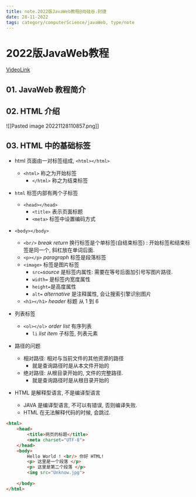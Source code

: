 ```yaml
---
title: note.2022版JavaWeb教程@尚硅谷.封捷
date: 28-11-2022
tags: category/computerScience/javaWeb, type/note 
---
```


# 2022版JavaWeb教程

[VideoLink](https://youtube.com/playlist?list=PLmOn9nNkQxJGKsCUQt6CpDmE2SjBOyLkK)

## 01. JavaWeb 教程简介

## 02. HTML 介绍

![[Pasted image 20221128110857.png]]

## 03. HTML 中的基础标签

- html 页面由一对标签组成, `<html></html>`
	- `<html>` 称之为开始标签
		- `</html>` 称之为结束标签
- `html` 标签内部有两个子标签
	- `<head></head>`
		- `<title>` 表示页面标题
		- `<meta>` 标签中设置编码方式
- `<body></body>`
	- `<br/>` *break return* 换行标签是个单标签(自结束标签) : 开始标签和结束标签是同一个, 斜杠放在单词后面. 
	- `<p></p>` *paragraph* 标签是段落标签
	- `<image>` 标签是图片标签
		- `src=`*source* 是标签内属性: 需要在等号后面加引号写图片路径. 
		- `width=` 是标签内宽度属性
		- `height=`是高度属性
		- `alt=` *alternative* 是注释属性, 会让搜索引擎识别图片
	- `<h1></h1>` *header* 标题 从 1 到 6
- 列表标签 
	- `<ol></ol>` *order list* 有序列表
		- `li` *list item* 子标签, 列表元素

- 路径的问题
	- 相对路径: 相对与当前文件的其他资源的路径
		- 就是查询路径时是从本文件开始的
	- 绝对路径: 从根目录开始的, 文件的完整路径.
		- 就是查询路径时是从根目录开始的 
- HTML 是解释型语言, 不是编译型语言
	- JAVA 是编译型语言, 不可以有错误, 否则编译失败.
	- HTML 在无法解释代码的时候, 会跳过.  


```html
<html>
	<head>
		<title>网页的标题</title>
		<meta charset="UTF-8">
	</head>
	<body>
		Hello World ! <br/> 你好 HTML!
		<p> 这里是一个段落 </p>
		<p> 这里是第二个段落 </p>
		<img src="Unknow.jpg">
		
	</body>
</html>
```

